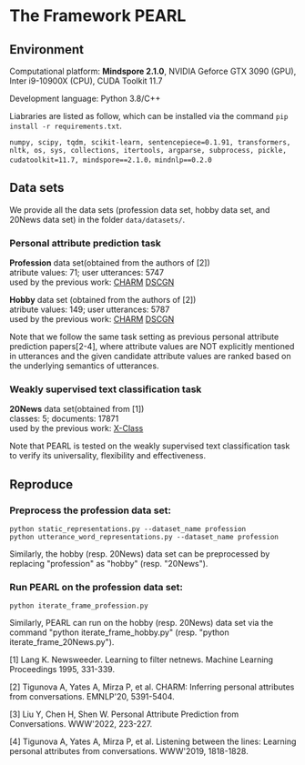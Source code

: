 # The Framework PEARL
## Environment

Computational platform: **Mindspore 2.1.0**, NVIDIA Geforce GTX 3090 (GPU), Inter i9-10900X (CPU), CUDA Toolkit 11.7

Development language: Python 3.8/C++
       
Liabraries are listed as follow, which can be installed via the command `pip install -r requirements.txt`.
```
numpy, scipy, tqdm, scikit-learn, sentencepiece=0.1.91, transformers, nltk, os, sys, collections, itertools, argparse, subprocess, pickle, cudatoolkit=11.7, mindspore==2.1.0，mindnlp==0.2.0
```
## Data sets
We provide all the data sets (profession data set, hobby data set, and 20News data set) in the folder `data/datasets/`. 
### Personal attribute prediction task
**Profession** data set(obtained from the authors of [2])  
atribute values: 71; user utterances: 5747   
used by the previous work: [CHARM](https://aclanthology.org/2020.emnlp-main.434/) [DSCGN](https://dl.acm.org/doi/abs/10.1145/3487553.3524248)   

**Hobby** data set (obtained from the authors of [2])  
atribute values: 149; user utterances: 5787   
used by the previous work: [CHARM](https://aclanthology.org/2020.emnlp-main.434/) [DSCGN](https://dl.acm.org/doi/abs/10.1145/3487553.3524248)    

Note that we follow the same task setting as previous personal attribute prediction papers[2-4], where attribute values are NOT explicitly mentioned in utterances and the given candidate attribute values are ranked based on the underlying semantics of utterances.

### Weakly supervised text classification task   
**20News** data set(obtained from [1])   
classes: 5; documents: 17871      
used by the previous work: [X-Class](https://arxiv.org/abs/2010.12794)   

Note that PEARL is tested on the weakly supervised text classification task to verify its universality, flexibility and effectiveness.

## Reproduce
### Preprocess the profession data set:

    python static_representations.py --dataset_name profession
    python utterance_word_representations.py --dataset_name profession

Similarly, the hobby (resp. 20News) data set can be preprocessed by replacing "profession" as "hobby" (resp. "20News").
### Run PEARL on the profession data set:

    python iterate_frame_profession.py

Similarly, PEARL can run on the hobby (resp. 20News) data set via the command "python iterate_frame_hobby.py" (resp. "python iterate_frame_20News.py").

[1] Lang K. Newsweeder. Learning to filter netnews. Machine Learning Proceedings 1995, 331-339.    

[2] Tigunova A, Yates A, Mirza P, et al. CHARM: Inferring personal attributes from conversations. EMNLP'20, 5391-5404.

[3] Liu Y, Chen H, Shen W. Personal Attribute Prediction from Conversations. WWW'2022, 223-227.

[4] Tigunova A, Yates A, Mirza P, et al. Listening between the lines: Learning personal attributes from conversations. WWW'2019, 1818-1828.

